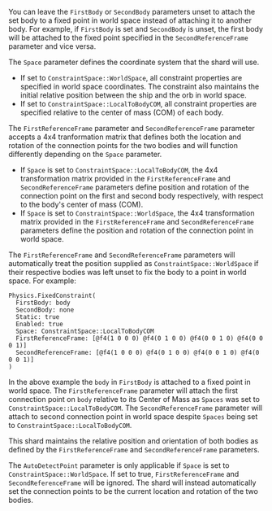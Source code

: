 You can leave the `FirstBody` or `SecondBody` parameters unset to attach the set body to a fixed point in world space instead of attaching it to another body. For example, if `FirstBody` is set and `SecondBody` is unset, the first body will be attached to the fixed point specified in the `SecondReferenceFrame` parameter and vice versa.

The `Space` parameter defines the coordinate system that the shard will use.
 - If set to `ConstraintSpace::WorldSpace`, all constraint properties are specified in world space coordinates. The constraint also maintains the initial relative position between the ship and the orb in world space. 
 - If set to `ConstraintSpace::LocalToBodyCOM`, all constraint properties are specified relative to the center of mass (COM) of each body.

The `FirstReferenceFrame` parameter and `SecondReferenceFrame` parameter accepts a 4x4 tranformation matrix that defines both the location and rotation of the connection points for the two bodies and will function differently depending on the `Space` parameter.
 - If `Space` is set to `ConstraintSpace::LocalToBodyCOM`, the 4x4 transformation matrix provided in the `FirstReferenceFrame` and `SecondReferenceFrame` parameters define position and rotation of the connection point on the first and second body respectively, with respect to the body's center of mass (COM).
 - If `Space` is set to `ConstraintSpace::WorldSpace`, the 4x4 transformation matrix provided in the `FirstReferenceFrame` and `SecondReferenceFrame` parameters define the position and rotation of the connection point in world space.

The `FirstReferenceFrame` and `SecondReferenceFrame` parameters will automatically treat the position supplied as `ConstraintSpace::WorldSpace` if their respective bodies was left unset to fix the body to a point in world space. For example:
```shards
Physics.FixedConstraint(
  FirstBody: body
  SecondBody: none
  Static: true
  Enabled: true
  Space: ConstraintSpace::LocalToBodyCOM
  FirstReferenceFrame: [@f4(1 0 0 0) @f4(0 1 0 0) @f4(0 0 1 0) @f4(0 0 0 1)]
  SecondReferenceFrame: [@f4(1 0 0 0) @f4(0 1 0 0) @f4(0 0 1 0) @f4(0 0 0 1)]
)
```
In the above example the `body` in `FirstBody` is attached to a fixed point in world space. The `FirstReferenceFrame` parameter will attach the first connection point on `body` relative to its Center of Mass as `Spaces` was set to `ConstraintSpace::LocalToBodyCOM`. The `SecondReferenceFrame` parameter will attach to second connection point in world space despite `Spaces` being set to `ConstraintSpace::LocalToBodyCOM`.

This shard maintains the relative position and orientation of both bodies as defined by the `FirstReferenceFrame` and `SecondReferenceFrame` parameters.

The `AutoDetectPoint` parameter is only applicable if `Space` is set to `ConstraintSpace::WorldSpace`. If set to true, `FirstReferenceFrame` and `SecondReferenceFrame` will be ignored. The shard will instead automatically set the connection points to be the current location and rotation of the two bodies.


